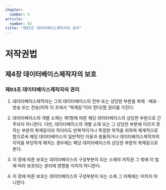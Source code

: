 ```yaml
---
chapter:
  number: 4
article:
  number: 93
title: "제93조 데이터베이스제작자의 권리"
---
```

# 저작권법

## 제4장 데이터베이스제작자의 보호

### 제93조 데이터베이스제작자의 권리

1. 데이터베이스제작자는 그의 데이터베이스의 전부 또는 상당한 부분을 복제ㆍ배포ㆍ방송 또는 전송(이하 이 조에서 “복제등”이라 한다)할 권리를 가진다.

2. 데이터베이스의 개별 소재는 제1항에 따른 해당 데이터베이스의 상당한 부분으로 간주되지 아니한다. 다만, 데이터베이스의 개별 소재 또는 그 상당한 부분에 이르지 못하는 부분의 복제등이라 하더라도 반복적이거나 특정한 목적을 위하여 체계적으로 함으로써 해당 데이터베이스의 일반적인 이용과 충돌하거나 데이터베이스제작자의 이익을 부당하게 해치는 경우에는 해당 데이터베이스의 상당한 부분의 복제등으로 본다.

3. 이 장에 따른 보호는 데이터베이스의 구성부분이 되는 소재의 저작권 그 밖에 이 법에 따라 보호되는 권리에 영향을 미치지 아니한다.

4. 이 장에 따른 보호는 데이터베이스의 구성부분이 되는 소재 그 자체에는 미치지 아니한다.
